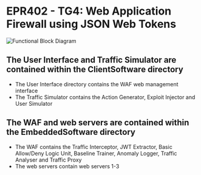 # EPR402 - TG4: Web Application Firewall using JSON Web Tokens

![Functional Block Diagram](https://github.com/KootBecker/EPR402/assets/153346628/11eac9e5-f336-4210-9d2f-0b59efe1341f)

## The User Interface and Traffic Simulator are contained within the ClientSoftware directory
- The User Interface directory contains the WAF web management interface
- The Traffic Simulator contains the Action Generator, Exploit Injector and User Simulator

## The WAF and web servers are contained within the EmbeddedSoftware directory
- The WAF contains the Traffic Interceptor, JWT Extractor, Basic Allow/Deny Logic Unit, Baseline Trainer, Anomaly Logger, Traffic Analyser and Traffic Proxy
- The web servers contain web servers 1-3
